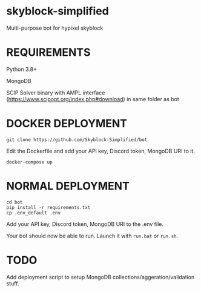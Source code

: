 # skyblock-simplified
Multi-purpose bot for hypixel skyblock

# REQUIREMENTS

Python 3.8+

MongoDB

SCIP Solver binary with AMPL interface (https://www.scipopt.org/index.php#download) in same folder as bot

# DOCKER DEPLOYMENT
`git clone https://github.com/Skyblock-Simplified/bot`

Edit the Dockerfile and add your API key, Discord token, MongoDB URI to it.

`docker-compose up`

# NORMAL DEPLOYMENT
```git clone https://github.com/Skyblock-Simplified/bot
cd bot
pip install -r requirements.txt
cp .env_default .env
```

Add your API key, Discord token, MongoDB URI to the .env file. 

Your bot should now be able to run. Launch it with `run.bat` or `run.sh`.

# TODO
Add deployment script to setup MongoDB collections/aggeration/validation stuff.